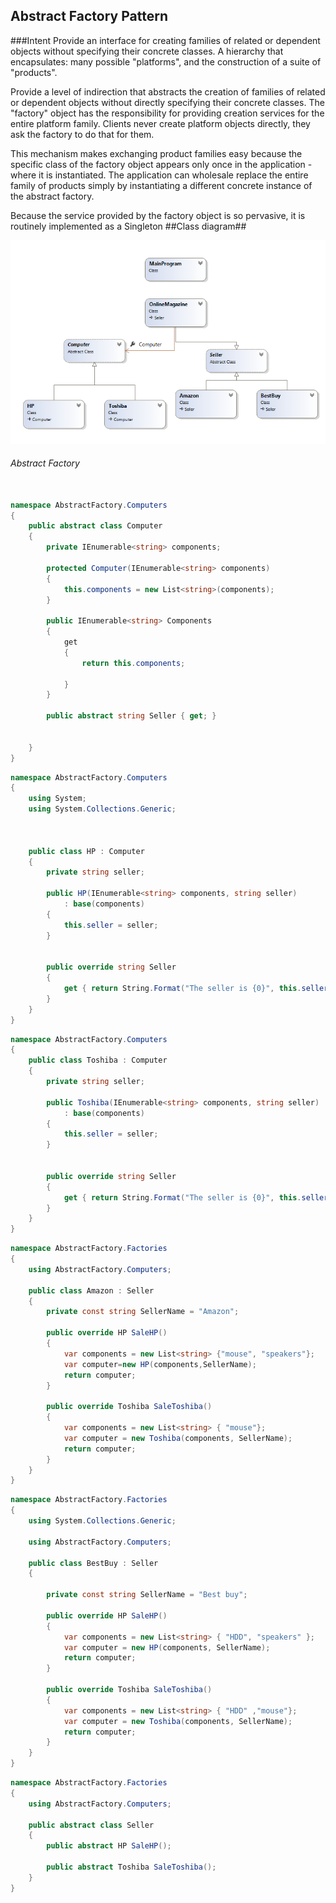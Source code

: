 ## Abstract Factory Pattern ##
###Intent
Provide an interface for creating families of related or dependent objects without specifying their concrete classes.
A hierarchy that encapsulates: many possible "platforms", and the construction of a suite of "products".

Provide a level of indirection that abstracts the creation of families of related or dependent objects without directly specifying their concrete classes. The "factory" object has the responsibility for providing creation services for the entire platform family. Clients never create platform objects directly, they ask the factory to do that for them.

This mechanism makes exchanging product families easy because the specific class of the factory object appears only once in the application - where it is instantiated. The application can wholesale replace the entire family of products simply by instantiating a different concrete instance of the abstract factory.

Because the service provided by the factory object is so pervasive, it is routinely implemented as a Singleton
##Class diagram##

![](AbstractFactory.png)

 
###### Abstract Factory
~~~c#

namespace AbstractFactory.Computers
{
    public abstract class Computer
    {
        private IEnumerable<string> components;

        protected Computer(IEnumerable<string> components)
        {
            this.components = new List<string>(components);
        }

        public IEnumerable<string> Components
        {
            get
            {
                return this.components;
                
            }
        }

        public abstract string Seller { get; }


    }
}
~~~
~~~c#
namespace AbstractFactory.Computers
{
    using System;
    using System.Collections.Generic;
    


    public class HP : Computer
    {
        private string seller;

        public HP(IEnumerable<string> components, string seller)
            : base(components)
        {
            this.seller = seller;
        }


        public override string Seller
        {
            get { return String.Format("The seller is {0}", this.seller); }
        }
    }
}
~~~

~~~c#
namespace AbstractFactory.Computers
{
    public class Toshiba : Computer
    {
        private string seller;

        public Toshiba(IEnumerable<string> components, string seller)
            : base(components)
        {
            this.seller = seller;
        }


        public override string Seller
        {
            get { return String.Format("The seller is {0}", this.seller); }
        }
    }
}
~~~

~~~c#
namespace AbstractFactory.Factories
{
    using AbstractFactory.Computers;

    public class Amazon : Seller
    {
        private const string SellerName = "Amazon";

        public override HP SaleHP()
        {
            var components = new List<string> {"mouse", "speakers"};
            var computer=new HP(components,SellerName);
            return computer;
        }

        public override Toshiba SaleToshiba()
        {
            var components = new List<string> { "mouse"};
            var computer = new Toshiba(components, SellerName);
            return computer;
        }
    }
}

~~~

~~~c#
namespace AbstractFactory.Factories
{
    using System.Collections.Generic;

    using AbstractFactory.Computers;

    public class BestBuy : Seller
    {

        private const string SellerName = "Best buy";

        public override HP SaleHP()
        {
            var components = new List<string> { "HDD", "speakers" };
            var computer = new HP(components, SellerName);
            return computer;
        }

        public override Toshiba SaleToshiba()
        {
            var components = new List<string> { "HDD" ,"mouse"};
            var computer = new Toshiba(components, SellerName);
            return computer;
        }
    }
}
~~~

~~~c#
namespace AbstractFactory.Factories
{
    using AbstractFactory.Computers;

    public abstract class Seller
    {
        public abstract HP SaleHP();

        public abstract Toshiba SaleToshiba();
    }
}
~~~
